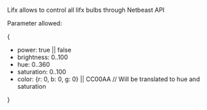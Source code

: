 Lifx allows to control all lifx bulbs through Netbeast API

Parameter allowed:

{
- power: true || false
- brightness: 0..100
- hue: 0..360
- saturation: 0..100
- color: {r: 0, b: 0, g: 0} || CC00AA // Will be translated to hue and saturation

}
